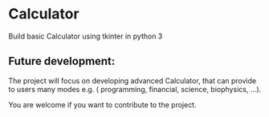 # Calculator
Build basic Calculator using tkinter in python 3
## Future development:
The project will focus on developing advanced Calculator, that can provide to users many modes e.g. ( programming, financial, science, biophysics, ...).

You are welcome if you want to contribute to the project.
